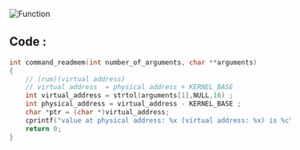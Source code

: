 ![Function](https://user-images.githubusercontent.com/99830416/202487936-25ad0177-8fa7-4762-947d-6f87c7adf868.png)
## Code : 
```c
int command_readmem(int number_of_arguments, char **arguments)
{
	// (rum)(virtual address)
	// virtual address  = physical address + KERNEL_BASE
	int virtual_address = strtol(arguments[1],NULL,16) ;
	int physical_address = virtual_address - KERNEL_BASE ;
	char *ptr = (char *)virtual_address;
	cprintf("value at physical address: %x (virtual address: %x) is %c\n",physical_address,virtual_address,*ptr) ;
	return 0;
}
```
